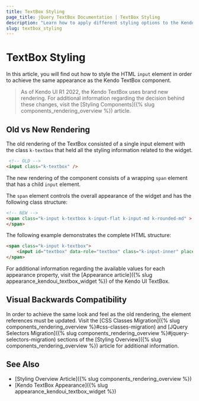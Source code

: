 ```yaml
---
title: TextBox Styling
page_title: jQuery TextBox Documentation | TextBox Styling
description: "Learn how to apply different styling options to the Kendo UI TextBox widget."
slug: textbox_styling
---
```


# TextBox Styling

In this article, you will find out how to style the HTML `input` element in order to achieve the same appearance as the Kendo TextBox component. 

> As of Kendo UI R1 2022, the Kendo TextBox uses brand new rendering.
For additional information regarding the decision behind these changes, visit the [Styling Components]({% slug components_rendering_overview %}) article.


## Old vs New Rendering

The old rendering of the TextBox consisted of a single input element with the class `k-textbox` that held all the styling information related to the widget. 

```html
 <!-- OLD -->
<input class="k-textbox" />
```

The new rendering of the component consists of a wrapping `span` element that has a child `input` element.

The `span` element controls the overall appearance of the widget and has the following class structure:

```html
<!-- NEW -->
<span class="k-input k-textbox k-input-flat k-input-md k-rounded-md" >
</span>
```

The following example demonstrates the complete HTML structure:

```html
<span class="k-input k-textbox">
    <input id="textbox" data-role="textbox" class="k-input-inner" placeholder="Name">
</span>
```

For additional information regarding the available values for each appearance property, visit the [Appearance article]({% slug appearance_kendoui_textbox_widget %}) of the Kendo UI TextBox.

## Visual Backwards Compatibility

In order to achieve the same look and feel as the old rendering, the element references must be updated. Visit the [CSS Classes Migration]({% slug components_rendering_overview %}#css-classes-migration) and [JQuery Selectors Migration]({% slug components_rendering_overview %}#jquery-selectors-migration) sections of the [Styling Overview]({% slug components_rendering_overview %}) article for additional information.

## See Also

* [Styling Overview Article]({% slug components_rendering_overview %})
* [Kendo TextBox Appearance]({% slug appearance_kendoui_textbox_widget %})
